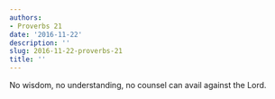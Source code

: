 ```yaml
---
authors:
- Proverbs 21
date: '2016-11-22'
description: ''
slug: 2016-11-22-proverbs-21
title: ''
---
```

No wisdom, no understanding, no counsel can avail against the Lord.



